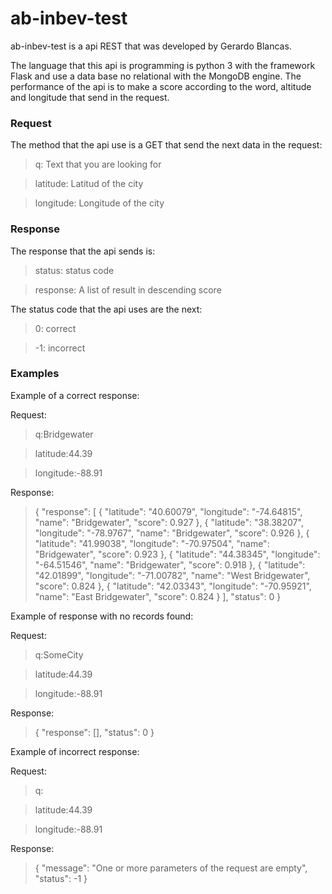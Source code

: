 # ab-inbev-test
ab-inbev-test is a api REST that was developed by Gerardo Blancas. 

The language that this api is programming is python 3 with the framework Flask and use a data base no relational with the MongoDB engine. The performance of the api is to make a score according to the word, altitude and longitude that send in the request.

### Request

The method that the api use is a GET that send the next data in the request: 

>q: Text that you are looking for

>latitude: Latitud of the city

>longitude: Longitude of the city


### Response

The response that the api sends is:

>status: status code

>response: A list of result in descending score


The status code that the api uses are the next:

>0: correct

>-1: incorrect



### Examples


Example of a correct response:


Request:

>q:Bridgewater

>latitude:44.39

>longitude:-88.91

Response:

>{
    "response": [
        {
            "latitude": "40.60079",
            "longitude": "-74.64815",
            "name": "Bridgewater",
            "score": 0.927
        },
        {
            "latitude": "38.38207",
            "longitude": "-78.9767",
            "name": "Bridgewater",
            "score": 0.926
        },
        {
            "latitude": "41.99038",
            "longitude": "-70.97504",
            "name": "Bridgewater",
            "score": 0.923
        },
        {
            "latitude": "44.38345",
            "longitude": "-64.51546",
            "name": "Bridgewater",
            "score": 0.918
        },
        {
            "latitude": "42.01899",
            "longitude": "-71.00782",
            "name": "West Bridgewater",
            "score": 0.824
        },
        {
            "latitude": "42.03343",
            "longitude": "-70.95921",
            "name": "East Bridgewater",
            "score": 0.824
        }
    ],
    "status": 0
}



Example of response with no records found:


Request:

>q:SomeCity

>latitude:44.39

>longitude:-88.91


Response:

>{
    "response": [],
    "status": 0
}


Example of incorrect response:

Request:

>q:

>latitude:44.39

>longitude:-88.91


Response:

>{
    "message": "One or more parameters of the request are empty",
    "status": -1
}
